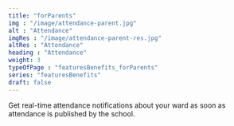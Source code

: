 ```yaml
---
title: "forParents"       
img : "/image/attendance-parent.jpg"
alt : "Attendance"
imgRes : "/image/attendance-parent-res.jpg"
altRes : "Attendance"
heading : "Attendance"
weight: 3
typeOfPage : "featuresBenefits_forParents"
series: "featuresBenefits"
draft: false
---
```


Get real-time attendance notifications about your ward as soon as attendance is published by the school.
